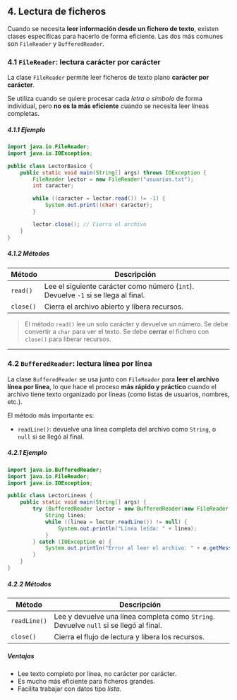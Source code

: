 ## **4. Lectura de ficheros**

Cuando se necesita **leer información desde un fichero de texto**, existen clases específicas para hacerlo de forma eficiente. Las dos más comunes son `FileReader` y `BufferedReader`.

### **4.1 `FileReader`: lectura carácter por carácter**

La clase `FileReader` permite leer ficheros de texto plano **carácter por carácter**.

Se utiliza cuando se quiere procesar cada *letra o símbolo* de forma individual, pero **no es la más eficiente** cuando se necesita leer líneas completas.

##### **4.1.1 Ejemplo**

```java
import java.io.FileReader;
import java.io.IOException;

public class LectorBasico {
    public static void main(String[] args) throws IOException {
        FileReader lector = new FileReader("usuarios.txt");
        int caracter;

        while ((caracter = lector.read()) != -1) {
            System.out.print((char) caracter);
        }

        lector.close(); // Cierra el archivo
    }
}
```

##### **4.1.2 Métodos**

| **Método** | **Descripción**                                                                    |
| ---------- | ---------------------------------------------------------------------------------- |
| `read()`   | Lee el siguiente carácter como número (`int`). Devuelve `-1` si se llega al final. |
| `close()`  | Cierra el archivo abierto y libera recursos.                                       |

> El método `read()` lee un solo carácter y devuelve un número.
> Se debe convertir a `char` para ver el texto.
> Se debe **cerrar** el fichero con `close()` para liberar recursos.

---

### **4.2 `BufferedReader`: lectura línea por línea**

La clase `BufferedReader` se usa junto con `FileReader` para **leer el archivo línea por línea**, lo que hace el proceso **más rápido y práctico** cuando el archivo tiene texto organizado por líneas (como listas de usuarios, nombres, etc.).

El método más importante es:

* `readLine()`: devuelve una línea completa del archivo como `String`, o `null` si se llegó al final.

##### **4.2.1 Ejemplo**

```java
import java.io.BufferedReader;
import java.io.FileReader;
import java.io.IOException;

public class LectorLineas {
    public static void main(String[] args) {
        try (BufferedReader lector = new BufferedReader(new FileReader("usuarios.txt"))) {
            String linea;
            while ((linea = lector.readLine()) != null) {
                System.out.println("Línea leída: " + linea);
            }
        } catch (IOException e) {
            System.out.println("Error al leer el archivo: " + e.getMessage());
        }
    }
}
```

##### **4.2.2 Métodos**

| **Método**   | **Descripción**                                                                        |
| ------------ | -------------------------------------------------------------------------------------- |
| `readLine()` | Lee y devuelve una línea completa como `String`. Devuelve `null` si se llegó al final. |
| `close()`    | Cierra el flujo de lectura y libera los recursos.                                      |

##### **Ventajas**

* Lee texto completo por línea, no carácter por carácter.
* Es mucho más eficiente para ficheros grandes.
* Facilita trabajar con datos tipo *lista*.
